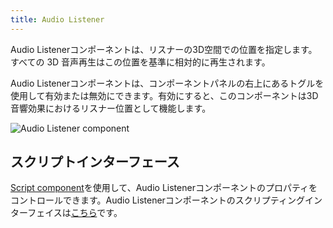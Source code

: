```yaml
---
title: Audio Listener
---
```


Audio Listenerコンポーネントは、リスナーの3D空間での位置を指定します。 すべての 3D 音声再生はこの位置を基準に相対的に再生されます。


Audio Listenerコンポーネントは、コンポーネントパネルの右上にあるトグルを使用して有効または無効にできます。有効にすると、このコンポーネントは3D音響効果におけるリスナー位置として機能します。

![Audio Listener component](/img/user-manual/scenes/components/component-audiolistener.png)

## スクリプトインターフェース

[Script component][2]を使用して、Audio Listenerコンポーネントのプロパティをコントロールできます。Audio Listenerコンポーネントのスクリプティングインターフェイスは[こちら][3]です。

[2]: /user-manual/scenes/components/script
[3]: https://api.playcanvas.com/classes/Engine.AudioListenerComponent.html

